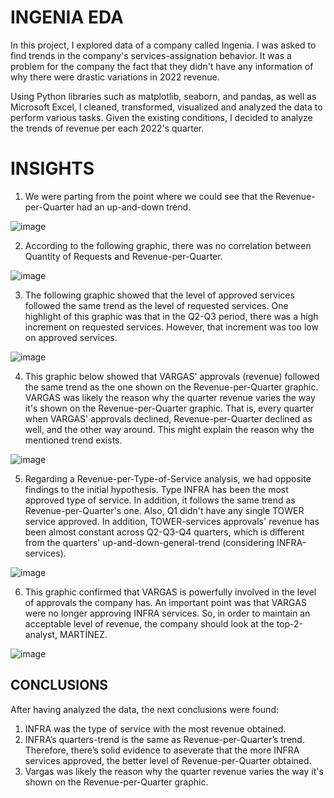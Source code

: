 # INGENIA EDA
In this project, I explored data of a company called Ingenia. I was asked to find trends in the company's services-assignation behavior. It was a problem for the company the fact that they didn't have any information of why there were drastic variations in 2022 revenue.

Using Python libraries such as matplotlib, seaborn, and pandas, as well as Microsoft Excel, I cleaned, transformed, visualized and analyzed the data to perform various tasks. Given the existing conditions, I decided to analyze the trends of revenue per each 2022's quarter.

# INSIGHTS

1. We were parting from the point where we could see that the Revenue-per-Quarter had an up-and-down trend.

![image](https://user-images.githubusercontent.com/122589585/219265343-36c04ab7-fd0e-4209-8ee5-2ce355b6789c.png)

2. According to the following graphic, there was no correlation between Quantity of Requests and Revenue-per-Quarter.

![image](https://user-images.githubusercontent.com/122589585/219265732-29d2f29d-9999-404d-83f1-d446c20c5257.png)

3. The following graphic showed that the level of approved services followed the same trend as the level of requested services. One highlight of this graphic was that in the Q2-Q3 period, there was a high increment on requested services. However, that increment was too low on approved services.

![image](https://user-images.githubusercontent.com/122589585/219265930-59529ba5-5a51-4211-985c-4d40ad13254a.png)

4. This graphic below showed that VARGAS' approvals (revenue) followed the same trend as the one shown on the Revenue-per-Quarter graphic. VARGAS was likely the reason why the quarter revenue varies the way it's shown on the Revenue-per-Quarter graphic. That is, every quarter when VARGAS' approvals declined, Revenue-per-Quarter declined as well, and the other way around. This might explain the reason why the mentioned trend exists.

![image](https://user-images.githubusercontent.com/122589585/219266214-ab8d7102-487c-4dab-a5fc-88ac156d97a9.png)

5. Regarding a Revenue-per-Type-of-Service analysis, we had opposite findings to the initial hypothesis. Type INFRA has been the most approved type of service. In addition, it follows the same trend as Revenue-per-Quarter's one. Also, Q1 didn't have any single TOWER service approved. In addition, TOWER-services approvals' revenue has been almost constant across Q2-Q3-Q4 quarters, which is different from the quarters' up-and-down-general-trend (considering INFRA-services).

![image](https://user-images.githubusercontent.com/122589585/219265398-9e604ff7-4398-4e50-8519-96b64b1b2aba.png)

6. This graphic confirmed that VARGAS is powerfully involved in the level of approvals the company has. An important point was that VARGAS were no longer approving INFRA services. So, in order to maintain an acceptable level of revenue, the company should look at the top-2-analyst, MARTÍNEZ.

![image](https://user-images.githubusercontent.com/122589585/219265497-073064ab-30b0-4692-93e9-3adde492ade7.png)


## CONCLUSIONS
After having analyzed the data, the next conclusions were found:

1. INFRA was the type of service with the most revenue obtained.
2. INFRA’s quarters-trend is the same as Revenue-per-Quarter’s trend. Therefore, there’s solid evidence to aseverate that the more INFRA services approved, the better level of Revenue-per-Quarter obtained.
3. Vargas was likely the reason why the quarter revenue varies the way it's shown on the Revenue-per-Quarter graphic.
